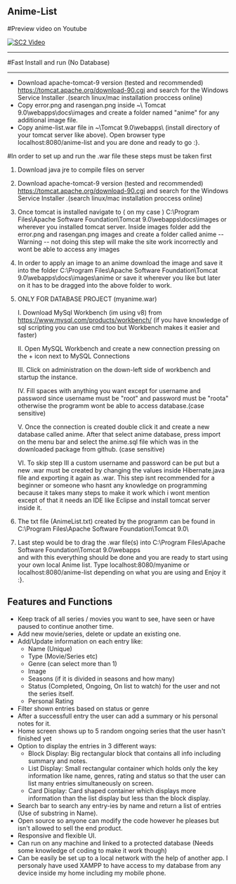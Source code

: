 ## Anime-List


#Preview video on Youtube


[![SC2 Video](https://img.youtube.com/vi/FkGeAxukg5I/0.jpg)](http://www.youtube.com/watch?v=FkGeAxukg5I)

***************************************************************************
#Fast Install and run (No Database)
***************************************************************************
- Download apache-tomcat-9 version (tested and recommended) https://tomcat.apache.org/download-90.cgi
   and search for the Windows Service Installer .(search linux/mac installation proccess online)
- Copy error.png and rasengan.png inside ~\ Tomcat 9.0\webapps\docs\images and create a folder named
  "anime" for any additional image file.
- Copy anime-list.war file in ~\Tomcat 9.0\webapps\ (install directory of your tomcat server like above).
  Open browser type localhost:8080/anime-list and you are done and ready to go :}.

#In order to set up and run the .war file these steps must be taken first

1. Download java jre to compile files on server

2. Download apache-tomcat-9 version (tested and recommended) https://tomcat.apache.org/download-90.cgi
   and search for the Windows Service Installer .(search linux/mac installation proccess online)

3. Once tomcat is installed navigate to ( on my case )
   C:\Program Files\Apache Software Foundation\Tomcat 9.0\webapps\docs\images  or wherever you installed
   tomcat server. Inside images folder add the error.png and rasengan.png images and create a folder called anime
   -- Warning --
   not doing this step will make the site work incorrectly and wont be able to access any images

4. In order to apply an image to an anime download the image and save it into the folder
   C:\Program Files\Apache Software Foundation\Tomcat 9.0\webapps\docs\images\anime
   or save it wherever you like but later on it has to be dragged into the above folder to work.

5. ONLY FOR DATABASE PROJECT (myanime.war)
   
     I. Download MySql Workbench (im using v8) from https://www.mysql.com/products/workbench/ 
      (if you have knowledge of sql scripting you can use cmd too but Workbench makes it easier and faster)
  
     II. Open MySQL Workbench and create a new connection pressing on the + icon next to MySQL Connections
  
     III.  Click on administration on the down-left side of workbench and startup the instance.
  
     IV. Fill spaces with anything you want except for username and password since username must be "root"
       and password must be "roota" otherwise the programm wont be able to access database.(case sensitive)
  
      V. Once the connection is created double click it and create a new database called anime. 
       After that select anime database, press import on the menu bar and select the anime.sql file
       which was in the downloaded package from github. (case sensitive)
  
     VI. To skip step III a custom username and password can be put but a new .war must be created by 
       changing the values inside Hibernate.java file and exporting it again as .war. This step
       isnt recommended for a beginner or someone who hasnt any knowledge on programming because it 
       takes many steps to make it work which i wont mention except of that it needs an IDE like Eclipse
       and install tomcat server inside it.
  
6. The txt file (AnimeList.txt) created by the programm can be found in 
   C:\Program Files\Apache Software Foundation\Tomcat 9.0\ 

7. Last step would be to drag the .war file(s) into 
   C:\Program Files\Apache Software Foundation\Tomcat 9.0\webapps\
   and with this everything should be done and you are ready to start using your own local Anime list.
   Type localhost:8080/myanime 	or  localhost:8080/anime-list depending on what you are using and 
   Enjoy it :}.


## Features and Functions
- Keep track of all series / movies you want to see, have seen or have paused to continue another time.
- Add new movie/series, delete or update an existing one.
- Add/Update information on each entry like:
   - Name (Unique)
   - Type (Movie/Series etc)
   - Genre (can select more than 1)
   - Image
   - Seasons (if it is divided in seasons and how many)
   - Status (Completed, Ongoing, On list to watch) for the user and not the series itself.
   - Personal Rating
- Filter shown entries based on status or genre
- After a successfull entry the user can add a summary or his personal notes for it.
- Home screen shows up to 5 random ongoing series that the user hasn't finished yet
- Option to display the entries in 3 different ways:
   - Block Display:  Big rectangular block that contains all info including summary and notes.
   - List Display: Small rectangular container which holds only the key information like name, genres, rating and status so that the user can list many entries simultaneously on screen.
   - Card Display: Card shaped container which displays more information than the list display but less than the block display.
- Search bar to search any entry-ies by name and return a list of entries (Use of substring in Name).
- Open source so anyone can modify the code however he pleases but isn't allowed to sell the end product.
- Responsive and flexible UI.
- Can run on any machine and linked to a protected database (Needs some knowledge of coding to make it work though)
- Can be easily be set up to a local network with the help of another app. I personaly have used XAMPP to have access to my database from any device inside my home including my mobile phone.


 


